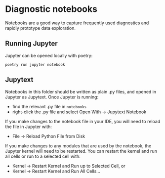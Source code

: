 
# Diagnostic notebooks

Notebooks are a good way to capture frequently used diagnostics and rapidly
prototype data exploration.

## Running Jupyter

Jupyter can be opened locally with poetry:

```shell
poetry run jupyter notebook
```

## Jupytext

Notebooks in this folder should be written as plain .py files, and opened in
Jupyter as Jupytext. Once Jupyter is running:
- find the relevant .py file in `notebooks`
- right-click the .py file and select Open With -> Jupytext Notebook

If you make changes to the notebook file in your IDE, you will need to reload
the file in Jupyter with:
- File -> Reload Python File from Disk

If you make changes to any modules that are used by the notebook, the Jupyter
kernel will need to be restarted. You can restart the kernel and run all cells
or run to a selected cell with:
- Kernel -> Restart Kernel and Run up to Selected Cell, or
- Kernel -> Restart Kernel and Run All Cells...
